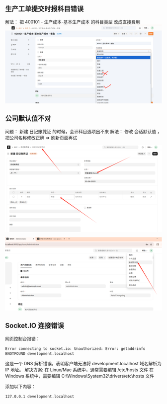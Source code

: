 ## 生产工单提交时报科目错误
解法：
把 400101 - 生产成本-基本生产成本 的科目类型 改成直接费用 
![alt text](img/各种问题-image.png)

## 公司默认值不对
问题：
新建 日记账凭证 的时候，会计科目选项出不来
解法：
修改 会话默认值 ，把公司名称修改正确 => 刷新页面再试

![alt text](img/小问题-image.png)

![alt text](img/小问题-image-1.png)


## Socket.IO 连接错误
网页控制台报错：
```shell
Error connecting to socket.io: Unauthorized: Error: getaddrinfo ENOTFOUND development.localhost
```

这是一个 DNS 解析错误，表明客户端无法将 development.localhost 域名解析为 IP 地址。
解决方案:
在 Linux/Mac 系统中，通常需要编辑 /etc/hosts 文件
在 Windows 系统中，需要编辑 C:\Windows\System32\drivers\etc\hosts 文件

添加以下内容：
```shell
127.0.0.1 development.localhost
```